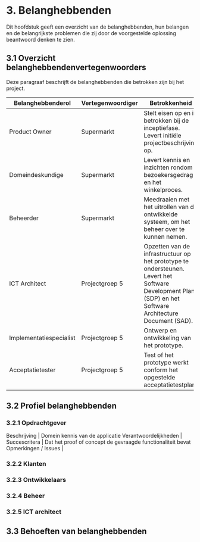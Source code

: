 # 3. Belanghebbenden

Dit hoofdstuk geeft een overzicht van de belanghebbenden, hun belangen en de belangrijkste problemen die zij door de voorgestelde oplossing beantwoord denken te zien.

## 3.1 Overzicht belanghebbendenvertegenwoorders

Deze paragraaf beschrijft de belanghebbenden die betrokken zijn bij het project.

| Belanghebbenderol       | Vertegenwoordiger | Betrokkenheid                                                                                                                                            |
|-------------------------|-------------------|----------------------------------------------------------------------------------------------------------------------------------------------------------|
| Product Owner           | Supermarkt        | Stelt eisen op en is betrokken bij de inceptiefase. Levert initi&euml;le projectbeschrijving op.                                                         |
| Domeindeskundige        | Supermarkt        | Levert kennis en inzichten rondom bezoekersgedrag en het winkelproces.                                                                                   |
| Beheerder               | Supermarkt        | Meedraaien met het uitrollen van de ontwikkelde systeem, om het beheer over te kunnen nemen.                                                             |
| ICT Architect           | Projectgroep 5    | Opzetten van de infrastructuur op het prototype te ondersteunen. Levert het Software Development Plan (SDP) en het Software Architecture Document (SAD). |
| Implementatiespecialist | Projectgroep 5    | Ontwerp en ontwikkeling van het prototype.                                                                                                               |
| Acceptatietester        | Projectgroep 5    | Test of het prototype werkt conform het opgestelde acceptatietestplan.                                                                                   |

## 3.2 Profiel belanghebbenden

### 3.2.1 Opdrachtgever

Beschrijving | Domein kennis van de applicatie
Verantwoordelijkheden | 
Succescritera | Dat het proof of concept de gevraagde functionaliteit bevat
Opmerkingen / Issues |

### 3.2.2 Klanten

### 3.2.3 Ontwikkelaars

### 3.2.4 Beheer

### 3.2.5 ICT architect



## 3.3 Behoeften van belanghebbenden

